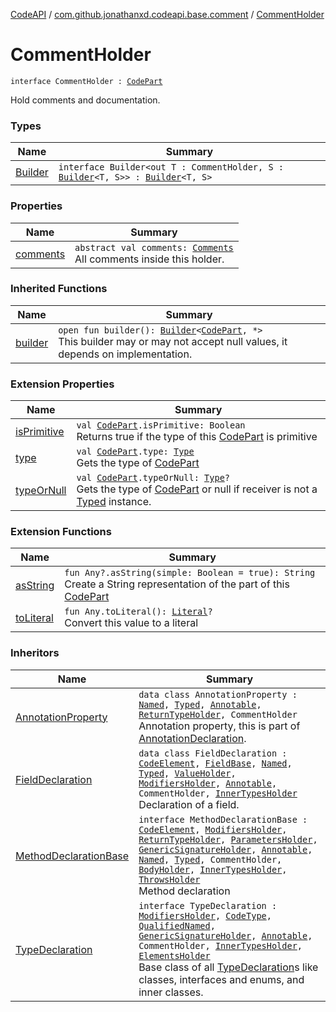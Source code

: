 [CodeAPI](../../index.md) / [com.github.jonathanxd.codeapi.base.comment](../index.md) / [CommentHolder](.)

# CommentHolder

`interface CommentHolder : `[`CodePart`](../../com.github.jonathanxd.codeapi/-code-part/index.md)

Hold comments and documentation.

### Types

| Name | Summary |
|---|---|
| [Builder](-builder/index.md) | `interface Builder<out T : CommentHolder, S : `[`Builder`](-builder/index.md)`<T, S>> : `[`Builder`](../../com.github.jonathanxd.codeapi.builder/-builder/index.md)`<T, S>` |

### Properties

| Name | Summary |
|---|---|
| [comments](comments.md) | `abstract val comments: `[`Comments`](../-comments/index.md)<br>All comments inside this holder. |

### Inherited Functions

| Name | Summary |
|---|---|
| [builder](../../com.github.jonathanxd.codeapi/-code-part/builder.md) | `open fun builder(): `[`Builder`](../../com.github.jonathanxd.codeapi.builder/-builder/index.md)`<`[`CodePart`](../../com.github.jonathanxd.codeapi/-code-part/index.md)`, *>`<br>This builder may or may not accept null values, it depends on implementation. |

### Extension Properties

| Name | Summary |
|---|---|
| [isPrimitive](../../com.github.jonathanxd.codeapi.util/is-primitive.md) | `val `[`CodePart`](../../com.github.jonathanxd.codeapi/-code-part/index.md)`.isPrimitive: Boolean`<br>Returns true if the type of this [CodePart](../../com.github.jonathanxd.codeapi/-code-part/index.md) is primitive |
| [type](../../com.github.jonathanxd.codeapi.util/type.md) | `val `[`CodePart`](../../com.github.jonathanxd.codeapi/-code-part/index.md)`.type: `[`Type`](http://docs.oracle.com/javase/6/docs/api/java/lang/reflect/Type.html)<br>Gets the type of [CodePart](../../com.github.jonathanxd.codeapi/-code-part/index.md) |
| [typeOrNull](../../com.github.jonathanxd.codeapi.util/type-or-null.md) | `val `[`CodePart`](../../com.github.jonathanxd.codeapi/-code-part/index.md)`.typeOrNull: `[`Type`](http://docs.oracle.com/javase/6/docs/api/java/lang/reflect/Type.html)`?`<br>Gets the type of [CodePart](../../com.github.jonathanxd.codeapi/-code-part/index.md) or null if receiver is not a [Typed](../../com.github.jonathanxd.codeapi.base/-typed/index.md) instance. |

### Extension Functions

| Name | Summary |
|---|---|
| [asString](../../com.github.jonathanxd.codeapi.util/kotlin.-any/as-string.md) | `fun Any?.asString(simple: Boolean = true): String`<br>Create a String representation of the part of this [CodePart](../../com.github.jonathanxd.codeapi/-code-part/index.md) |
| [toLiteral](../../com.github.jonathanxd.codeapi.util.conversion/kotlin.-any/to-literal.md) | `fun Any.toLiteral(): `[`Literal`](../../com.github.jonathanxd.codeapi.literal/-literal/index.md)`?`<br>Convert this value to a literal |

### Inheritors

| Name | Summary |
|---|---|
| [AnnotationProperty](../../com.github.jonathanxd.codeapi.base/-annotation-property/index.md) | `data class AnnotationProperty : `[`Named`](../../com.github.jonathanxd.codeapi.base/-named/index.md)`, `[`Typed`](../../com.github.jonathanxd.codeapi.base/-typed/index.md)`, `[`Annotable`](../../com.github.jonathanxd.codeapi.base/-annotable/index.md)`, `[`ReturnTypeHolder`](../../com.github.jonathanxd.codeapi.base/-return-type-holder/index.md)`, CommentHolder`<br>Annotation property, this is part of [AnnotationDeclaration](../../com.github.jonathanxd.codeapi.base/-annotation-declaration/index.md). |
| [FieldDeclaration](../../com.github.jonathanxd.codeapi.base/-field-declaration/index.md) | `data class FieldDeclaration : `[`CodeElement`](../../com.github.jonathanxd.codeapi/-code-element.md)`, `[`FieldBase`](../../com.github.jonathanxd.codeapi.base/-field-base/index.md)`, `[`Named`](../../com.github.jonathanxd.codeapi.base/-named/index.md)`, `[`Typed`](../../com.github.jonathanxd.codeapi.base/-typed/index.md)`, `[`ValueHolder`](../../com.github.jonathanxd.codeapi.base/-value-holder/index.md)`, `[`ModifiersHolder`](../../com.github.jonathanxd.codeapi.base/-modifiers-holder/index.md)`, `[`Annotable`](../../com.github.jonathanxd.codeapi.base/-annotable/index.md)`, CommentHolder, `[`InnerTypesHolder`](../../com.github.jonathanxd.codeapi.base/-inner-types-holder/index.md)<br>Declaration of a field. |
| [MethodDeclarationBase](../../com.github.jonathanxd.codeapi.base/-method-declaration-base/index.md) | `interface MethodDeclarationBase : `[`CodeElement`](../../com.github.jonathanxd.codeapi/-code-element.md)`, `[`ModifiersHolder`](../../com.github.jonathanxd.codeapi.base/-modifiers-holder/index.md)`, `[`ReturnTypeHolder`](../../com.github.jonathanxd.codeapi.base/-return-type-holder/index.md)`, `[`ParametersHolder`](../../com.github.jonathanxd.codeapi.base/-parameters-holder/index.md)`, `[`GenericSignatureHolder`](../../com.github.jonathanxd.codeapi.base/-generic-signature-holder/index.md)`, `[`Annotable`](../../com.github.jonathanxd.codeapi.base/-annotable/index.md)`, `[`Named`](../../com.github.jonathanxd.codeapi.base/-named/index.md)`, `[`Typed`](../../com.github.jonathanxd.codeapi.base/-typed/index.md)`, CommentHolder, `[`BodyHolder`](../../com.github.jonathanxd.codeapi.base/-body-holder/index.md)`, `[`InnerTypesHolder`](../../com.github.jonathanxd.codeapi.base/-inner-types-holder/index.md)`, `[`ThrowsHolder`](../../com.github.jonathanxd.codeapi.base/-throws-holder/index.md)<br>Method declaration |
| [TypeDeclaration](../../com.github.jonathanxd.codeapi.base/-type-declaration/index.md) | `interface TypeDeclaration : `[`ModifiersHolder`](../../com.github.jonathanxd.codeapi.base/-modifiers-holder/index.md)`, `[`CodeType`](../../com.github.jonathanxd.codeapi.type/-code-type/index.md)`, `[`QualifiedNamed`](../../com.github.jonathanxd.codeapi.base/-qualified-named/index.md)`, `[`GenericSignatureHolder`](../../com.github.jonathanxd.codeapi.base/-generic-signature-holder/index.md)`, `[`Annotable`](../../com.github.jonathanxd.codeapi.base/-annotable/index.md)`, CommentHolder, `[`InnerTypesHolder`](../../com.github.jonathanxd.codeapi.base/-inner-types-holder/index.md)`, `[`ElementsHolder`](../../com.github.jonathanxd.codeapi.base/-elements-holder/index.md)<br>Base class of all [TypeDeclaration](../../com.github.jonathanxd.codeapi.base/-type-declaration/index.md)s like classes, interfaces and enums, and inner classes. |
